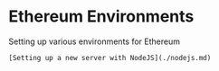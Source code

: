 # Ethereum Environments

Setting up various environments for Ethereum

	[Setting up a new server with NodeJS](./nodejs.md)
	
	